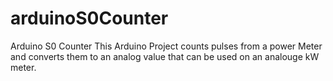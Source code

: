 # arduinoS0Counter
Arduino S0 Counter
This Arduino Project counts pulses from a power Meter and converts them to an analog value that can be used on an analouge kW meter. 


